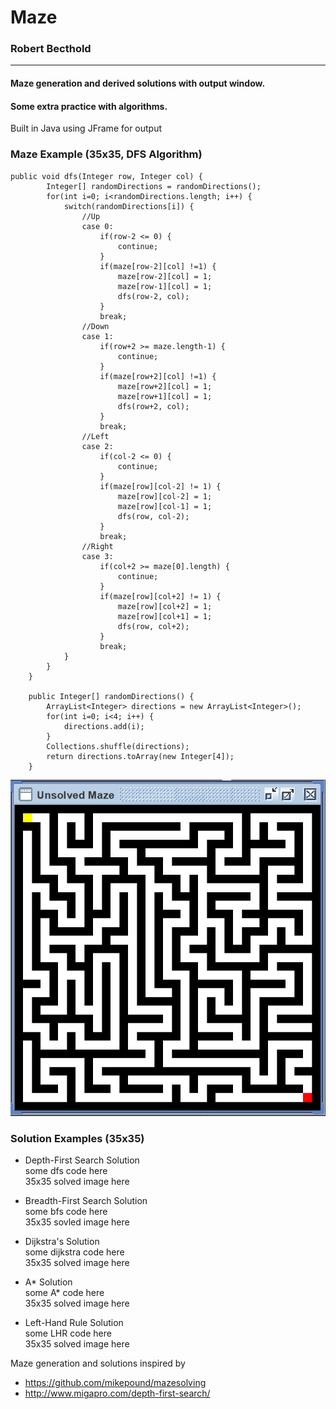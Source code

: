# Maze
### Robert Becthold
___
#### Maze generation and derived solutions with output window.
#### Some extra practice with algorithms.
Built in Java using JFrame for output  

### Maze Example (35x35, DFS Algorithm)
```
public void dfs(Integer row, Integer col) {
        Integer[] randomDirections = randomDirections();
        for(int i=0; i<randomDirections.length; i++) {
            switch(randomDirections[i]) {
                //Up
                case 0:
                    if(row-2 <= 0) {
                        continue;
                    }
                    if(maze[row-2][col] !=1) {
                        maze[row-2][col] = 1;
                        maze[row-1][col] = 1;
                        dfs(row-2, col);
                    }
                    break;
                //Down
                case 1:
                    if(row+2 >= maze.length-1) {
                        continue;
                    }
                    if(maze[row+2][col] !=1) {
                        maze[row+2][col] = 1;
                        maze[row+1][col] = 1;
                        dfs(row+2, col);
                    }
                    break;
                //Left
                case 2:
                    if(col-2 <= 0) {
                        continue;
                    }
                    if(maze[row][col-2] != 1) {
                        maze[row][col-2] = 1;
                        maze[row][col-1] = 1;
                        dfs(row, col-2);
                    }
                    break;
                //Right
                case 3:
                    if(col+2 >= maze[0].length) {
                        continue;
                    }
                    if(maze[row][col+2] != 1) {
                        maze[row][col+2] = 1;
                        maze[row][col+1] = 1;
                        dfs(row, col+2);
                    }
                    break;
            }
        }
    }
    
    public Integer[] randomDirections() {
        ArrayList<Integer> directions = new ArrayList<Integer>();
        for(int i=0; i<4; i++) {
            directions.add(i);
        }
        Collections.shuffle(directions);
        return directions.toArray(new Integer[4]);
    }
```
![DFS Generated Maze](dfsmaze.png)

### Solution Examples (35x35)
- Depth-First Search Solution  
some dfs code here  
35x35 solved image here

- Breadth-First Search Solution  
some bfs code here  
35x35 sovled image here

- Dijkstra's Solution  
some dijkstra code here  
35x35 solved image here

- A* Solution  
some A* code here  
35x35 solved image here

- Left-Hand Rule Solution  
some LHR code here  
35x35 solved image here  

Maze generation and solutions inspired by
- https://github.com/mikepound/mazesolving
- http://www.migapro.com/depth-first-search/
